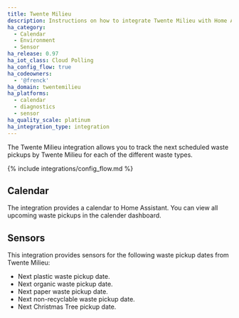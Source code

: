 ```yaml
---
title: Twente Milieu
description: Instructions on how to integrate Twente Milieu with Home Assistant.
ha_category:
  - Calendar
  - Environment
  - Sensor
ha_release: 0.97
ha_iot_class: Cloud Polling
ha_config_flow: true
ha_codeowners:
  - '@frenck'
ha_domain: twentemilieu
ha_platforms:
  - calendar
  - diagnostics
  - sensor
ha_quality_scale: platinum
ha_integration_type: integration
---
```


The Twente Milieu integration allows you to track the next scheduled waste
pickups by Twente Milieu for each of the different waste types.

{% include integrations/config_flow.md %}

## Calendar

The integration provides a calendar to Home Assistant. You can view
all upcoming waste pickups in the calender dashboard.

## Sensors

This integration provides sensors for the following waste pickup dates from Twente Milieu:

- Next plastic waste pickup date.
- Next organic waste pickup date.
- Next paper waste pickup date.
- Next non-recyclable waste pickup date.
- Next Christmas Tree pickup date.
